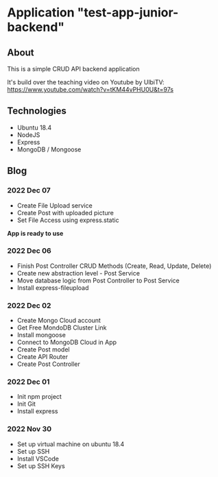 # Application "test-app-junior-backend"

## About

This is a simple CRUD API backend application

It's build over the teaching video on Youtube by UlbiTV:
https://www.youtube.com/watch?v=tKM44vPHU0U&t=97s


## Technologies

* Ubuntu 18.4
* NodeJS
* Express
* MongoDB / Mongoose

## Blog

### 2022 Dec 07

* Create File Upload service
* Create Post with uploaded picture
* Set File Access using express.static

**App is ready to use**

### 2022 Dec 06

* Finish Post Controller CRUD Methods (Create, Read, Update, Delete)
* Create new abstraction level - Post Service
* Move database logic from Post Controller to Post Service
* Install express-fileupload

### 2022 Dec 02

* Create Mongo Cloud account
* Get Free MondoDB Cluster Link
* Install mongoose
* Connect to MongoDB Cloud in App
* Create Post model
* Create API Router
* Create Post Controller

### 2022 Dec 01

* Init npm project
* Init Git
* Install express

### 2022 Nov 30

* Set up virtual machine on ubuntu 18.4
* Set up SSH
* Install VSCode
* Set up SSH Keys